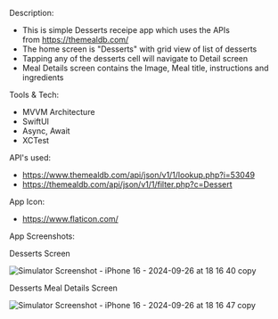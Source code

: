 Description:
- This is simple Desserts receipe app which uses the APIs from https://themealdb.com/
- The home screen is "Desserts" with grid view of list of desserts
- Tapping any of the desserts cell will navigate to Detail screen
- Meal Details screen contains the Image, Meal title, instructions and ingredients

Tools & Tech:
- MVVM Architecture
- SwiftUI
- Async, Await
- XCTest

API's used:
- https://www.themealdb.com/api/json/v1/1/lookup.php?i=53049
- https://themealdb.com/api/json/v1/1/filter.php?c=Dessert

App Icon:
- https://www.flaticon.com/

App Screenshots:

Desserts Screen

![Simulator Screenshot - iPhone 16 - 2024-09-26 at 18 16 40 copy](https://github.com/user-attachments/assets/d30b6338-048d-4fee-aaa7-1ec96dc11b97)

Desserts Meal Details Screen

![Simulator Screenshot - iPhone 16 - 2024-09-26 at 18 16 47 copy](https://github.com/user-attachments/assets/06cf2d44-a355-4125-88ae-bebb89f4df68)

